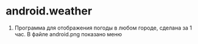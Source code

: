 # android.weather 

1. Программа для отображения погоды в любом городе, сделана за 1 час. В файле android.png показано меню
